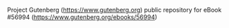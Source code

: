 Project Gutenberg (https://www.gutenberg.org) public repository for
eBook #56994 (https://www.gutenberg.org/ebooks/56994)
